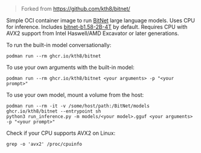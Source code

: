 > Forked from https://github.com/kth8/bitnet/

Simple OCI container image to run [BitNet](https://github.com/microsoft/BitNet) large language models. Uses CPU for inference. Includes [bitnet-b1.58-2B-4T](https://huggingface.co/microsoft/bitnet-b1.58-2B-4T-gguf) by default. Requires CPU with AVX2 support from Intel Haswell/AMD Excavator or later generations.

To run the built-in model conversationally:
```
podman run --rm ghcr.io/kth8/bitnet
```
To use your own arguments with the built-in model:
```
podman run --rm ghcr.io/kth8/bitnet <your arguments> -p "<your prompt>"
```
To use your own model, mount a volume from the host:
```
podman run --rm -it -v /some/host/path:/BitNet/models ghcr.io/kth8/bitnet --entrypoint sh
python3 run_inference.py -m models/<your model>.gguf <your arguments> -p "<your prompt>"
```
Check if your CPU supports AVX2 on Linux:
```
grep -o 'avx2' /proc/cpuinfo
```
